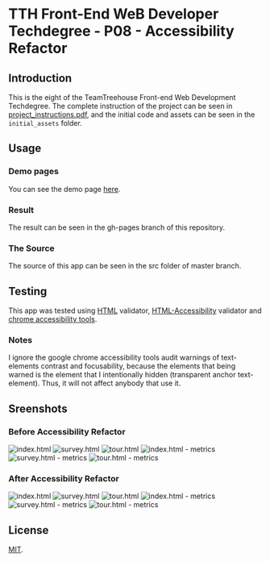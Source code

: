 # TTH Front-End WeB Developer Techdegree - P08 - Accessibility Refactor

## Introduction

This is the eight of the TeamTreehouse Front-end Web Development Techdegree. The complete instruction of the project can be seen in [project_instructions.pdf](https://github.com/wahidyankf/treehouse-frontend-08-accessibility-refactor/blob/master/project_instructions.pdf), and the initial code and assets can be seen in the `initial_assets` folder.

## Usage

### Demo pages

You can see the demo page [here](https://wahidyankf.github.io/treehouse-frontend-08-accessibility-refactor/).

### Result

The result can be seen in the gh-pages branch of this repository.

### The Source

The source of this app can be seen in the src folder of master branch. 

## Testing

This app was tested using [HTML](https://validator.w3.org/) validator, [HTML-Accessibility](https://jigsaw.w3.org/css-validator/) validator and [chrome accessibility tools](https://chrome.google.com/webstore/detail/accessibility-developer-t/fpkknkljclfencbdbgkenhalefipecmb?hl=en).

### Notes

I ignore the google chrome accessibility tools audit warnings of text-elements contrast and focusability, because the elements that being warned is the element that I intentionally hidden (transparent anchor text-element). Thus, it will not affect anybody that use it.

## Sreenshots

### Before Accessibility Refactor
![index.html](screenshots/before-index.png)
![survey.html](screenshots/before-survey.png)
![tour.html](screenshots/before-tour.png)
![index.html - metrics](screenshots/before-metrics-index.png)
![survey.html - metrics](screenshots/before-metrics-index.png)
![tour.html - metrics](screenshots/before-metrics-index.png)

### After Accessibility Refactor
![index.html](screenshots/after-index.png)
![survey.html](screenshots/after-survey.png)
![tour.html](screenshots/after-tour.png)
![index.html - metrics](screenshots/after-metrics-index.png)
![survey.html - metrics](screenshots/after-metrics-index.png)
![tour.html - metrics](screenshots/after-metrics-index.png)

## License

[MIT](https://en.wikipedia.org/wiki/MIT_License).